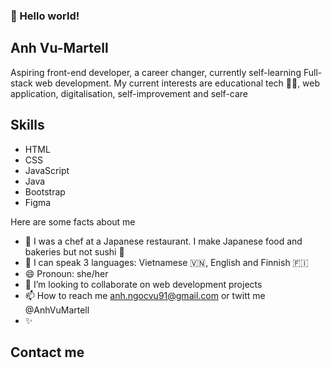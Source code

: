 ### 👋 Hello world!

## Anh Vu-Martell
Aspiring front-end developer, a career changer, currently self-learning Full-stack web development. My current interests are educational tech 👩‍💻, web application, digitalisation, self-improvement and self-care

## Skills
* HTML
* CSS
* JavaScript
* Java
* Bootstrap
* Figma

Here are some facts about me

- 👀 I was a chef at a Japanese restaurant. I make Japanese food and bakeries but not sushi 🍣
- 🌱 I can speak 3 languages: Vietnamese 🇻🇳, English and Finnish 🇫🇮
- 😄 Pronoun: she/her
- 💞️ I’m looking to collaborate on web development projects
- 📫 How to reach me anh.ngocvu91@gmail.com or twitt me @AnhVuMartell
- ✨
## Contact me
